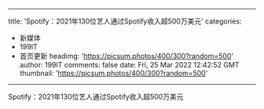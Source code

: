 
---
title: 'Spotify：2021年130位艺人通过Spotify收入超500万美元'
categories: 
 - 新媒体
 - 199IT
 - 首页更新
headimg: 'https://picsum.photos/400/300?random=500'
author: 199IT
comments: false
date: Fri, 25 Mar 2022 12:42:52 GMT
thumbnail: 'https://picsum.photos/400/300?random=500'
---

<div>   
Spotify：2021年130位艺人通过Spotify收入超500万美元  
</div>
            
